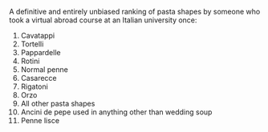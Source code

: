 A definitive and entirely unbiased ranking of pasta shapes by someone who took a virtual abroad course at an Italian university once:
1. Cavatappi
2. Tortelli
3. Pappardelle
4. Rotini
5. Normal penne
6. Casarecce
7. Rigatoni
8. Orzo
9. All other pasta shapes
10. Ancini de pepe used in anything other than wedding soup
11. Penne lisce
